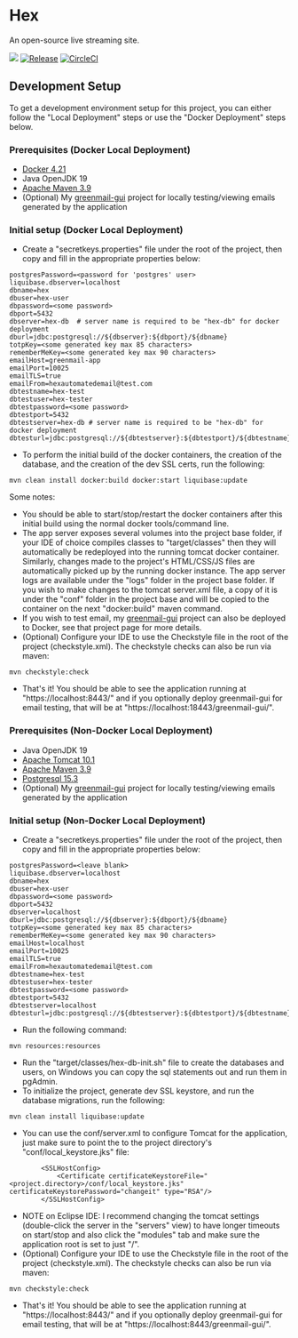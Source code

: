 # Hex
An open-source live streaming site.

[![](https://jitci.com/gh/MemoryLeakDeath/hex/svg)](https://jitci.com/gh/MemoryLeakDeath/hex)
[![Release](https://jitpack.io/v/MemoryLeakDeath/hex.svg)](https://jitpack.io/#MemoryLeakDeath/hex)
[![CircleCI](https://dl.circleci.com/status-badge/img/gh/MemoryLeakDeath/hex/tree/main.svg?style=svg)](https://dl.circleci.com/status-badge/redirect/gh/MemoryLeakDeath/hex/tree/main)

## Development Setup
To get a development environment setup for this project, you can either follow the "Local Deployment" steps or use the "Docker Deployment" steps below.

### Prerequisites (Docker Local Deployment)
- [Docker 4.21](https://www.docker.com/)
- Java OpenJDK 19
- [Apache Maven 3.9](https://maven.apache.org/index.html)
- (Optional) My [greenmail-gui](https://github.com/MemoryLeakDeath/greenmail-gui) project for locally testing/viewing emails generated by the application

### Initial setup (Docker Local Deployment)
- Create a "secretkeys.properties" file under the root of the project, then copy and fill in the appropriate properties below:
```
postgresPassword=<password for 'postgres' user>
liquibase.dbserver=localhost
dbname=hex
dbuser=hex-user
dbpassword=<some password>
dbport=5432
dbserver=hex-db  # server name is required to be "hex-db" for docker deployment
dburl=jdbc:postgresql://${dbserver}:${dbport}/${dbname}
totpKey=<some generated key max 85 characters>
rememberMeKey=<some generated key max 90 characters>
emailHost=greenmail-app
emailPort=10025
emailTLS=true
emailFrom=hexautomatedemail@test.com
dbtestname=hex-test
dbtestuser=hex-tester
dbtestpassword=<some password>
dbtestport=5432
dbtestserver=hex-db # server name is required to be "hex-db" for docker deployment
dbtesturl=jdbc:postgresql://${dbtestserver}:${dbtestport}/${dbtestname}
```
- To perform the initial build of the docker containers, the creation of the database, and the creation of the dev SSL certs, run the following:
```
mvn clean install docker:build docker:start liquibase:update
```
Some notes:
- You should be able to start/stop/restart the docker containers after this initial build using the normal docker tools/command line.
- The app server exposes several volumes into the project base folder, if your IDE of choice compiles classes to "target/classes" then they will automatically be redeployed into the running tomcat docker container.  Similarly, changes made to the project's HTML/CSS/JS files are automatically picked up by the running docker instance.  The app server logs are available under the "logs" folder in the project base folder.  If you wish to make changes to the tomcat server.xml file, a copy of it is under the "conf" folder in the project base and will be copied to the container on the next "docker:build" maven command.
- If you wish to test email, my [greenmail-gui](https://github.com/MemoryLeakDeath/greenmail-gui) project can also be deployed to Docker, see that project page for more details.
- (Optional) Configure your IDE to use the Checkstyle file in the root of the project (checkstyle.xml).  The checkstyle checks can also be run via maven:
```
mvn checkstyle:check
```
- That's it! You should be able to see the application running at "https://localhost:8443/" and if you optionally deploy greenmail-gui for email testing, that will be at "https://localhost:18443/greenmail-gui/".


### Prerequisites (Non-Docker Local Deployment)
- Java OpenJDK 19
- [Apache Tomcat 10.1](https://tomcat.apache.org/)
- [Apache Maven 3.9](https://maven.apache.org/index.html)
- [Postgresql 15.3](https://www.postgresql.org/)
- (Optional) My [greenmail-gui](https://github.com/MemoryLeakDeath/greenmail-gui) project for locally testing/viewing emails generated by the application
  
### Initial setup (Non-Docker Local Deployment)
- Create a "secretkeys.properties" file under the root of the project, then copy and fill in the appropriate properties below:
```
postgresPassword=<leave blank>
liquibase.dbserver=localhost
dbname=hex
dbuser=hex-user
dbpassword=<some password>
dbport=5432
dbserver=localhost
dburl=jdbc:postgresql://${dbserver}:${dbport}/${dbname}
totpKey=<some generated key max 85 characters>
rememberMeKey=<some generated key max 90 characters>
emailHost=localhost
emailPort=10025
emailTLS=true
emailFrom=hexautomatedemail@test.com
dbtestname=hex-test
dbtestuser=hex-tester
dbtestpassword=<some password>
dbtestport=5432
dbtestserver=localhost
dbtesturl=jdbc:postgresql://${dbtestserver}:${dbtestport}/${dbtestname}
```
- Run the following command:
```
mvn resources:resources
```
- Run the "target/classes/hex-db-init.sh" file to create the databases and users, on Windows you can copy the sql statements out and run them in pgAdmin.
- To initialize the project, generate dev SSL keystore, and run the database migrations, run the following:
```
mvn clean install liquibase:update
```
- You can use the conf/server.xml to configure Tomcat for the application, just make sure to point the <Certificate> to the project directory's "conf/local_keystore.jks" file:
```
        <SSLHostConfig>
            <Certificate certificateKeystoreFile="<project.directory>/conf/local_keystore.jks" certificateKeystorePassword="changeit" type="RSA"/>
        </SSLHostConfig>
```
- NOTE on Eclipse IDE: I recommend changing the tomcat settings (double-click the server in the "servers" view) to have longer timeouts on start/stop and also click the "modules" tab and make sure the application root is set to just "/".
- (Optional) Configure your IDE to use the Checkstyle file in the root of the project (checkstyle.xml).  The checkstyle checks can also be run via maven:
```
mvn checkstyle:check
```
- That's it! You should be able to see the application running at "https://localhost:8443/" and if you optionally deploy greenmail-gui for email testing, that will be at "https://localhost:8443/greenmail-gui/".
